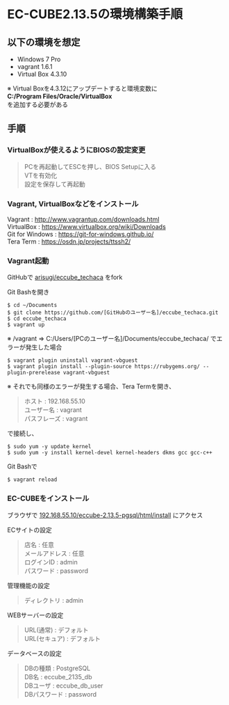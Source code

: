 # EC-CUBE2.13.5の環境構築手順

## 以下の環境を想定
* Windows 7 Pro
* vagrant 1.6.1
* Virtual Box 4.3.10

※ Virtual Boxを4.3.12にアップデートすると環境変数に  
**C:/Program Files/Oracle/VirtualBox**  
を追加する必要がある


## 手順
### VirtualBoxが使えるようにBIOSの設定変更
>PCを再起動してESCを押し、BIOS Setupに入る  
VTを有効化  
設定を保存して再起動

### Vagrant, VirtualBoxなどをインストール
Vagrant : http://www.vagrantup.com/downloads.html  
VirtualBox : https://www.virtualbox.org/wiki/Downloads  
Git for Windows : https://git-for-windows.github.io/  
Tera Term : https://osdn.jp/projects/ttssh2/

### Vagrant起動
GitHubで [arisugi/eccube_techaca](https://github.com/arisugi/eccube_techaca) をfork
  
Git Bashを開き
```
$ cd ~/Documents
$ git clone https://github.com/[GitHubのユーザー名]/eccube_techaca.git
$ cd eccube_techaca
$ vagrant up
```

※ /vagrant => C:/Users/[PCのユーザー名]/Documents/eccube_techaca/ でエラーが発生した場合
```
$ vagrant plugin uninstall vagrant-vbguest
$ vagrant plugin install --plugin-source https://rubygems.org/ --plugin-prerelease vagrant-vbguest
```

※ それでも同様のエラーが発生する場合、Tera Termを開き、
>ホスト : 192.168.55.10  
ユーザー名 : vagrant  
パスフレーズ : vagrant  

で接続し、
```
$ sudo yum -y update kernel
$ sudo yum -y install kernel-devel kernel-headers dkms gcc gcc-c++
```

Git Bashで
```
$ vagrant reload
```


### EC-CUBEをインストール
ブラウザで [192.168.55.10/eccube-2.13.5-pgsql/html/install](192.168.55.10/eccube-2.13.5-pgsql/html/install) にアクセス

ECサイトの設定
>店名 : 任意  
メールアドレス : 任意  
ログインID : admin  
パスワード : password  

管理機能の設定
>ディレクトリ : admin

WEBサーバーの設定
>URL(通常) : デフォルト  
URL(セキュア) : デフォルト  

データベースの設定
>DBの種類 : PostgreSQL  
DB名 : eccube_2135_db  
DBユーザ : eccube_db_user  
DBパスワード : password  
